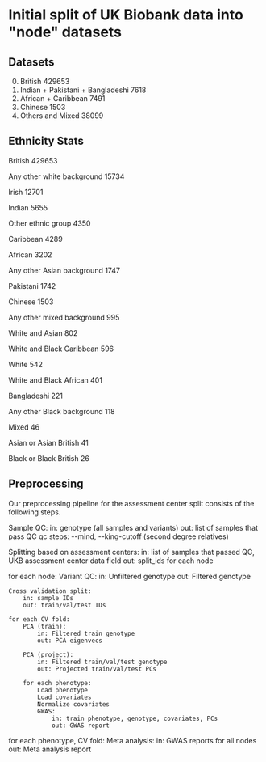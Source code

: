 # Initial split of UK Biobank data into "node" datasets

## Datasets

0. British                          429653
1. Indian + Pakistani + Bangladeshi 7618
2. African + Caribbean              7491
3. Chinese                          1503
4. Others and Mixed                 38099

## Ethnicity Stats

British                       429653

Any other white background     15734

Irish                          12701

Indian                          5655

Other ethnic group              4350

Caribbean                       4289

African                         3202

Any other Asian background      1747

Pakistani                       1742

Chinese                         1503

Any other mixed background       995

White and Asian                  802

White and Black Caribbean        596

White                            542

White and Black African          401

Bangladeshi                      221

Any other Black background       118

Mixed                             46

Asian or Asian British            41

Black or Black British            26

## Preprocessing

Our preprocessing pipeline for the assessment center split consists of the following steps.

Sample QC:
  in: genotype (all samples and variants)
  out: list of samples that pass QC
  qc steps: --mind, --king-cutoff (second degree relatives)

Splitting based on assessment centers:
  in: list of samples that passed QC, UKB assessment center data field
  out: split_ids for each node

for each node:
    Variant QC:
        in: Unfiltered genotype
        out: Filtered genotype

    Cross validation split:
        in: sample IDs
        out: train/val/test IDs

    for each CV fold:
        PCA (train):
            in: Filtered train genotype
            out: PCA eigenvecs

        PCA (project):
            in: Filtered train/val/test genotype
            out: Projected train/val/test PCs

        for each phenotype:
            Load phenotype
            Load covariates
            Normalize covariates
            GWAS:
                in: train phenotype, genotype, covariates, PCs
                out: GWAS report

for each phenotype, CV fold:
    Meta analysis:
        in: GWAS reports for all nodes
        out: Meta analysis report

